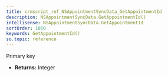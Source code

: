 ```yaml
---
title: crmscript_ref_NSAppointmentSyncData_GetAppointmentId
description: NSAppointmentSyncData.GetAppointmentId()
intellisense: NSAppointmentSyncData.GetAppointmentId
sortOrder: 1050
keywords: GetAppointmentId()
so.topic: reference
---
```



Primary key



* **Returns:** Integer



